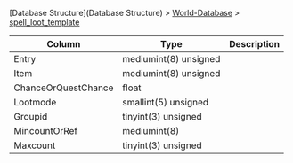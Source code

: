 [Database Structure](Database Structure) > [World-Database](World-Database) > [spell_loot_template](spell_loot_template)

Column | Type | Description
--- | --- | ---
Entry | mediumint(8) unsigned | 
Item | mediumint(8) unsigned | 
ChanceOrQuestChance | float | 
Lootmode | smallint(5) unsigned | 
Groupid | tinyint(3) unsigned | 
MincountOrRef | mediumint(8) | 
Maxcount | tinyint(3) unsigned | 
